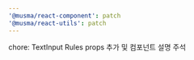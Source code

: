 ```yaml
---
'@musma/react-component': patch
'@musma/react-utils': patch
---
```


chore: TextInput Rules props 추가 및 컴포넌트 설명 주석
